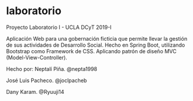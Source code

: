 # laboratorio
Proyecto Laboratorio I - UCLA DCyT 2019-I

Aplicación Web para una gobernación ficticia que permite llevar la gestión de sus actividades de Desarrollo Social.
Hecho en Spring Boot, utilizando Bootstrap como Framework de CSS. Aplicando patrón de diseño MVC (Model-View-Controller).

Hecho por:
Neptalí Piña. @nepta1998

José Luis Pacheco. @joclpacheb

Dany Karam. @Ryuuji14
